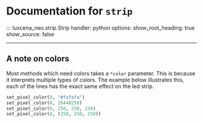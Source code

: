 # Documentation for `strip`

::: luxcena_neo.strip.Strip
    handler: python
    options:
      show_root_heading: true
      show_source: false

---

## A note on colors
Most methods which need colors takes a `*color` parameter. This is because it interprets multiple types of colors. The example below illustrates this, each of the lines has the exact same effect on the led strip.
```python
set_pixel_color(0, "#fafafa")
set_pixel_color(0, 16448250)
set_pixel_color(0, 250, 250, 250)
set_pixel_color(0, (250, 250, 250))
```
